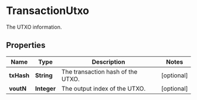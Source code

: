 

# TransactionUtxo

The UTXO information.

## Properties

| Name | Type | Description | Notes |
|------------ | ------------- | ------------- | -------------|
|**txHash** | **String** | The transaction hash of the UTXO. |  [optional] |
|**voutN** | **Integer** | The output index of the UTXO. |  [optional] |



